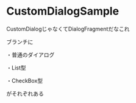 # CustomDialogSample
CustomDialogじゃなくてDialogFragmentだなこれ

ブランチに

・普通のダイアログ

・List型

・CheckBox型

がそれぞれある
